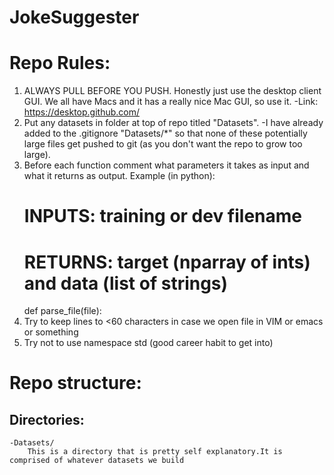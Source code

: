 # JokeSuggester
# Repo Rules:
1. ALWAYS PULL BEFORE YOU PUSH. Honestly just use the desktop client GUI. We all have Macs and it has a really nice Mac GUI, so use it.
-Link: https://desktop.github.com/
2. Put any datasets in folder at top of repo titled "Datasets".
    -I have already added to the .gitignore "Datasets/*" so that none of these potentially large files get pushed to git (as you don't want the repo to grow too large).
3. Before each function comment what parameters it takes as input and what it returns as output. 
    Example (in python):
    # INPUTS: training or dev filename
    # RETURNS: target (nparray of ints) and data (list of strings)
    def parse_file(file):
4. Try to keep lines to <60 characters in case we open file in VIM or emacs or something
5. Try not to use namespace std (good career habit to get into)

# Repo structure:
## Directories:
    -Datasets/
        This is a directory that is pretty self explanatory.It is comprised of whatever datasets we build